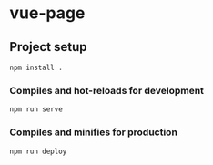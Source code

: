 # vue-page

## Project setup
```
npm install .
```

### Compiles and hot-reloads for development
```
npm run serve
```

### Compiles and minifies for production
```
npm run deploy
```
